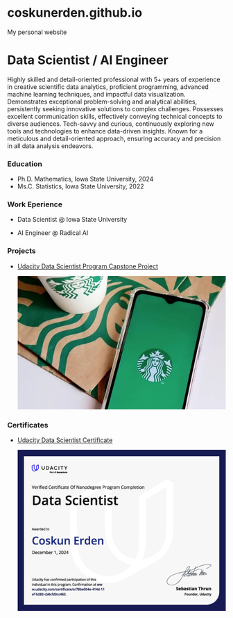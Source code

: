 # coskunerden.github.io
My personal website
# Data Scientist / AI Engineer
Highly skilled and detail-oriented professional with 5+ years of experience in creative scientific data analytics, proficient programming, advanced machine learning techniques, and impactful data visualization. Demonstrates exceptional problem-solving and analytical abilities, persistently seeking innovative solutions to complex challenges. Possesses excellent communication skills, effectively conveying technical concepts to diverse audiences. Tech-savvy and curious, continuously exploring new tools and technologies to enhance data-driven insights. Known for a meticulous and detail-oriented approach, ensuring accuracy and precision in all data analysis endeavors.

### Education
- Ph.D. Mathematics, Iowa State University, 2024
- Ms.C. Statistics, Iowa State University, 2022


### Work Eperience
- Data Scientist @ Iowa State University

- AI Engineer @ Radical AI

### Projects
- [Udacity Data Scientist Program Capstone Project](https://coskunerden.github.io/Udacity_DS_Capstone_Project/)
  
  [![Project Image](https://raw.githubusercontent.com/CoskunErden/coskunerden.github.io/main/images/starbucks.jpg)](https://coskunerden.github.io/Udacity_DS_Capstone_Project/)

### Certificates
- [Udacity Data Scientist Certificate](https://www.udacity.com/certificate/e/78be004e-41d4-11ef-b282-cb8cfd0cc463)
  
  [![Certificate Image](https://raw.githubusercontent.com/CoskunErden/coskunerden.github.io/main/images/UdacityDataScientistCertificate.jpg)](https://www.udacity.com/certificate/e/78be004e-41d4-11ef-b282-cb8cfd0cc463)

